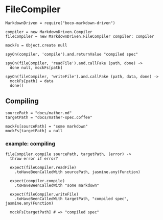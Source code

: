 # FileCompiler

    MarkdownDriven = require("boco-markdown-driven")

    compiler = new MarkdownDriven.Compiler
    fileCompiler = new MarkdownDriven.FileCompiler compiler: compiler

    mockFs = Object.create null

    spyOn(compiler, 'compile').and.returnValue "compiled spec"

    spyOn(fileCompiler, 'readFile').and.callFake (path, done) ->
      done null, mockFs[path]

    spyOn(fileCompiler, 'writeFile').and.callFake (path, data, done) ->
      mockFs[path] = data
      done()

## Compiling

    sourcePath = "docs/mather.md"
    targetPath = "docs/mather-spec.coffee"

    mockFs[sourcePath] = "some markdown"
    mockFs[targetPath] = null

### example: compiling

    fileCompiler.compile sourcePath, targetPath, (error) ->
      throw error if error?

      expect(fileCompiler.readFile)
        .toHaveBeenCalledWith sourcePath, jasmine.any(Function)

      expect(compiler.compile)
        .toHaveBeenCalledWith "some markdown"

      expect(fileCompiler.writeFile)
        .toHaveBeenCalledWith targetPath, "compiled spec", jasmine.any(Function)

      mockFs[targetPath] # => "compiled spec"
